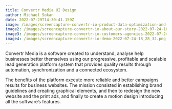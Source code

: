 ```yaml
---
title: Convertr Media UI Design
author: Michael Sokan
date: 2022-07-29T14:30:41.159Z
image: /images/screencapture-convertr-io-product-data-optimization-and-routing-2022-07-24-18_27_14.png
image2: /images/screencapture-convertr-io-about-our-story-2022-07-24-18_28_56.png
image3: /images/screencapture-convertr-io-customers-agencies-2022-07-24-18_28_12.png
image4: /images/screencapture-convertr-io-demo-2022-07-24-18_28_32.png
---
```

Convertr Media is a software created to understand, analyse help businesses better themselves using our progressive, profitable and scalable lead generation platform system that provides quality results through automation, synchronization and a connected ecosystem. 

The benefits of the platform exceute more reliable and better campaigns results for business websites. The mission consisted in establishing brand guidelines and creating graphical elements, and then to redesign the new website and the print ads, and finally to create a motion design introducing all the software’s features.